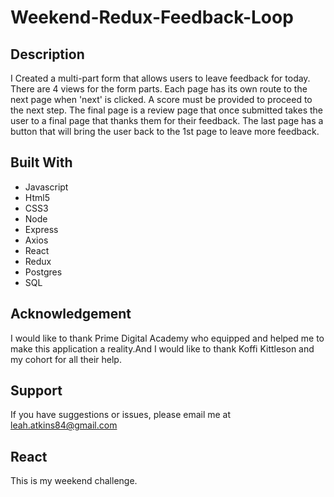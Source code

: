# Weekend-Redux-Feedback-Loop

## Description
I Created a multi-part form that allows users to leave feedback for today. 
There are 4 views for the form parts. Each page has its own route to the next page when 'next' is clicked. A score must be provided to proceed to the next step.
The final page is a review page that once submitted takes the user to a final page that thanks them for their feedback. 
The last page has a button that will bring the user back to the 1st page to leave more feedback.


## Built With
* Javascript
* Html5
* CSS3
* Node
* Express
* Axios
* React
* Redux
* Postgres
* SQL


## Acknowledgement
I would like to thank Prime Digital Academy who equipped and helped me to make this application a reality.And I would like to thank
Koffi Kittleson and my cohort for all their help.

## Support
If you have suggestions or issues, please email me at leah.atkins84@gmail.com

## React
This is my weekend challenge.
